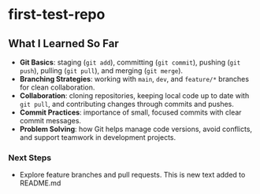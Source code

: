 # first-test-repo

## What I Learned So Far

- **Git Basics**: staging (`git add`), committing (`git commit`), pushing (`git push`), pulling (`git pull`), and merging (`git merge`).
- **Branching Strategies**: working with `main`, `dev`, and `feature/*` branches for clean collaboration.
- **Collaboration**: cloning repositories, keeping local code up to date with `git pull`, and contributing changes through commits and pushes.
- **Commit Practices**: importance of small, focused commits with clear commit messages.
- **Problem Solving**: how Git helps manage code versions, avoid conflicts, and support teamwork in development projects.

### Next Steps
- Explore feature branches and pull requests.
This is new text added to README.md
